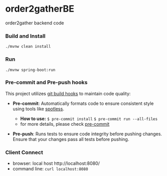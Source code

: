 # order2gatherBE
order2gather backend code

### Build and Install

    ./mvnw clean install

### Run

    ./mvnw spring-boot:run

### Pre-commit and Pre-push hooks
This project utilizes [git build hooks](https://github.com/rudikershaw/git-build-hook) to maintain code quality:

- **Pre-commit**: Automatically formats code to ensure consistent style using tools like [spotless](https://github.com/diffplug/spotless).

    - **How to use:**
        ```$ pre-commit install```
        ```$ pre-commit run --all-files```
    - for more details, please check [pre-commit](https://pre-commit.com/)
- **Pre-push**: Runs tests to ensure code integrity before pushing changes. Ensure that your changes pass all tests before pushing.
### Client Connect
- browser: local host
    http://localhost:8080/
- command line:
    <code>curl localhost:8080</code>
